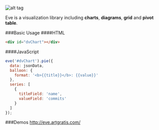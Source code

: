 ![alt tag](https://dl.dropboxusercontent.com/u/36801868/eve.jpg) 

Eve is a visualization library including **charts**, **diagrams**, **grid** and **pivot table**. 

###Basic Usage
####HTML
```html
<div id="dvChart"></div>
```
####JavaScript
```javascript
eve('#dvChart').pie({
  data: jsonData,
  balloon: {
    format: '<b>{{title}}</b>: {{value}}'
  },
  series: [
    {
      titleField: 'name',
      valueField: 'commits'
    }
  ]
});
```

###Demos
http://eve.artgratis.com/
